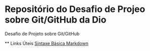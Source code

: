 # Repositório do Desafio de Projeo sobre Git/GitHub da Dio
Desafio de Projeto sobre Git/GitHub 

** Links Úteis
[Sintaxe Básica Markdown](https://www.markdownguide.org/basic-syntax/)
